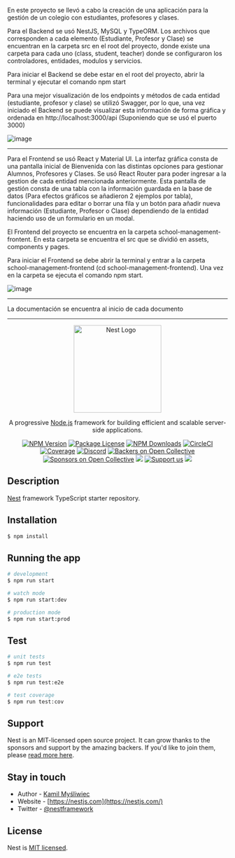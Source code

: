 
En este proyecto se llevó a cabo la creación de una aplicación para la gestión de un colegio con estudiantes, profesores y clases.

Para el Backend se usó NestJS, MySQL y TypeORM. Los archivos que corresponden a cada elemento (Estudiante, Profesor y Clase) se encuentran en la carpeta src en el root del proyecto, donde existe una carpeta para cada uno (class, student, teacher) donde se configuraron los controladores, entidades, modulos y servicios.

Para iniciar el Backend se debe estar en el root del proyecto, abrir la terminal y ejecutar el comando npm start

Para una mejor visualización de los endpoints y métodos de cada entidad (estudiante, profesor y clase) se utilizó Swagger, por lo que, una vez iniciado el Backend se puede visualizar esta información de forma gráfica y ordenada en http://localhost:3000/api (Suponiendo que se usó el puerto 3000)

![image](https://github.com/JuanVRamirez/School-Management-Software/assets/118035963/4d21a9a3-7ce0-4697-9826-800c1707be13)


----------------------------------------------------------------------------------------------------------------------------------------

Para el Frontend se usó React y Material UI. La interfaz gráfica consta de una pantalla inicial de Bienvenida con las distintas opciones para gestionar Alumnos, Profesores y Clases. Se usó React Router para poder ingresar a la gestion de cada entidad mencionada anteriormente. Esta pantalla de gestión consta de una tabla con la información guardada en la base de datos (Para efectos gráficos se añadieron 2 ejemplos por tabla), funcionalidades para editar o borrar una fila y un botón para añadir nueva información (Estudiante, Profesor o Clase) dependiendo de la entidad haciendo uso de un formulario en un modal.

El Frontend del proyecto se encuentra en la carpeta school-management-frontent. En esta carpeta se encuentra el src que se dividió en assets, components y pages.

Para iniciar el Frontend se debe abrir la terminal y entrar a la carpeta school-management-frontend (cd school-management-frontend). Una vez en la carpeta se ejecuta el comando npm start.

![image](https://github.com/JuanVRamirez/School-Management-Software/assets/118035963/cc3fbd34-4ec9-4e5b-90a8-9e213cb7ff7e)


----------------------------------------------------------------------------------------------------------------------------------------

La documentación se encuentra al inicio de cada documento

----------------------------------------------------------------------------------------------------------------------------------------


<p align="center">
  <a href="http://nestjs.com/" target="blank"><img src="https://nestjs.com/img/logo-small.svg" width="200" alt="Nest Logo" /></a>
</p>

[circleci-image]: https://img.shields.io/circleci/build/github/nestjs/nest/master?token=abc123def456
[circleci-url]: https://circleci.com/gh/nestjs/nest

  <p align="center">A progressive <a href="http://nodejs.org" target="_blank">Node.js</a> framework for building efficient and scalable server-side applications.</p>
    <p align="center">
<a href="https://www.npmjs.com/~nestjscore" target="_blank"><img src="https://img.shields.io/npm/v/@nestjs/core.svg" alt="NPM Version" /></a>
<a href="https://www.npmjs.com/~nestjscore" target="_blank"><img src="https://img.shields.io/npm/l/@nestjs/core.svg" alt="Package License" /></a>
<a href="https://www.npmjs.com/~nestjscore" target="_blank"><img src="https://img.shields.io/npm/dm/@nestjs/common.svg" alt="NPM Downloads" /></a>
<a href="https://circleci.com/gh/nestjs/nest" target="_blank"><img src="https://img.shields.io/circleci/build/github/nestjs/nest/master" alt="CircleCI" /></a>
<a href="https://coveralls.io/github/nestjs/nest?branch=master" target="_blank"><img src="https://coveralls.io/repos/github/nestjs/nest/badge.svg?branch=master#9" alt="Coverage" /></a>
<a href="https://discord.gg/G7Qnnhy" target="_blank"><img src="https://img.shields.io/badge/discord-online-brightgreen.svg" alt="Discord"/></a>
<a href="https://opencollective.com/nest#backer" target="_blank"><img src="https://opencollective.com/nest/backers/badge.svg" alt="Backers on Open Collective" /></a>
<a href="https://opencollective.com/nest#sponsor" target="_blank"><img src="https://opencollective.com/nest/sponsors/badge.svg" alt="Sponsors on Open Collective" /></a>
  <a href="https://paypal.me/kamilmysliwiec" target="_blank"><img src="https://img.shields.io/badge/Donate-PayPal-ff3f59.svg"/></a>
    <a href="https://opencollective.com/nest#sponsor"  target="_blank"><img src="https://img.shields.io/badge/Support%20us-Open%20Collective-41B883.svg" alt="Support us"></a>
  <a href="https://twitter.com/nestframework" target="_blank"><img src="https://img.shields.io/twitter/follow/nestframework.svg?style=social&label=Follow"></a>
</p>
  <!--[![Backers on Open Collective](https://opencollective.com/nest/backers/badge.svg)](https://opencollective.com/nest#backer)
  [![Sponsors on Open Collective](https://opencollective.com/nest/sponsors/badge.svg)](https://opencollective.com/nest#sponsor)-->

## Description

[Nest](https://github.com/nestjs/nest) framework TypeScript starter repository.

## Installation

```bash
$ npm install
```

## Running the app

```bash
# development
$ npm run start

# watch mode
$ npm run start:dev

# production mode
$ npm run start:prod
```

## Test

```bash
# unit tests
$ npm run test

# e2e tests
$ npm run test:e2e

# test coverage
$ npm run test:cov
```

## Support

Nest is an MIT-licensed open source project. It can grow thanks to the sponsors and support by the amazing backers. If you'd like to join them, please [read more here](https://docs.nestjs.com/support).

## Stay in touch

- Author - [Kamil Myśliwiec](https://kamilmysliwiec.com)
- Website - [https://nestjs.com](https://nestjs.com/)
- Twitter - [@nestframework](https://twitter.com/nestframework)

## License

Nest is [MIT licensed](LICENSE).
